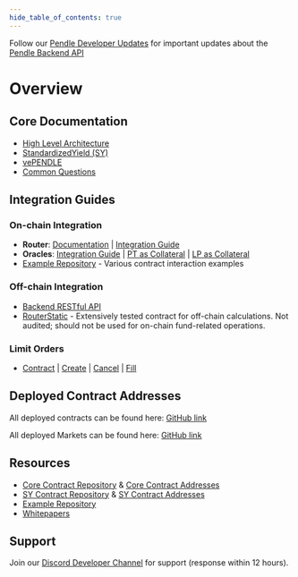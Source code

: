 ```yaml
---
hide_table_of_contents: true
---
```


Follow our [Pendle Developer Updates](https://t.me/pendledevelopers) for important updates about the [Pendle Backend API](https://api-v2.pendle.finance/core/docs)

# Overview

## Core Documentation

- [High Level Architecture](./HighLevelArchitecture.md)
- [StandardizedYield (SY)](./Contracts/StandardizedYield.md)
- [vePENDLE](./Contracts/vePENDLE.md)
- [Common Questions](./FAQ.md)

## Integration Guides

### On-chain Integration

- **Router**: [Documentation](./Contracts/PendleRouter/PendleRouterOverview.md) | [Integration Guide](./Contracts/PendleRouter/ContractIntegrationGuide.md)
- **Oracles**: [Integration Guide](./Oracles/HowToIntegratePtAndLpOracle.md) | [PT as Collateral](./Oracles/PTAsCollateral.md) | [LP as Collateral](./Oracles/LPAsCollateral.md)
- [Example Repository](https://github.com/pendle-finance/pendle-examples-public) - Various contract interaction examples

### Off-chain Integration

- [Backend RESTful API](./Backend/BackendAndHostedSDK#pendle-restful-api)
- [RouterStatic](./Backend/RouterStatic.md) - Extensively tested contract for off-chain calculations. Not audited; should not be used for on-chain fund-related operations.

### Limit Orders

- [Contract](./LimitOrder/LimitOrderContract.md) | [Create](./LimitOrder/CreateALimitOrder.md) | [Cancel](./LimitOrder/CancelOrders.md) | [Fill](./LimitOrder/FillALimitOrder.md)

## Deployed Contract Addresses

All deployed contracts can be found here: [GitHub link](https://github.com/pendle-finance/pendle-core-v2-public/tree/main/deployments)

All deployed Markets can be found here: [GitHub link](https://github.com/pendle-finance/Pendle-SY-Public)

## Resources

- [Core Contract Repository](https://github.com/pendle-finance/pendle-core-v2-public) & [Core Contract Addresses](https://github.com/pendle-finance/pendle-core-v2-public/tree/main/deployments)
- [SY Contract Repository](https://github.com/pendle-finance/Pendle-SY-Public) & [SY Contract Addresses](https://github.com/pendle-finance/Pendle-SY-Public/tree/main/deployments)
- [Example Repository](https://github.com/pendle-finance/pendle-examples-public)
- [Whitepapers](https://github.com/pendle-finance/pendle-v2-resources/tree/main/whitepapers)

## Support

Join our [Discord Developer Channel](https://pendle.finance/discord) for support (response within 12 hours).
